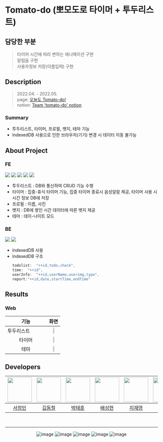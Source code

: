 # Tomato-do (뽀모도로 타이머 + 투두리스트)

## 담당한 부분

> 타이머 시간에 따라 변하는 애니메이션 구현 <br>
> 알림음 구현 <br>
> 사용자정보 저장(이름입력) 구현 <br>

## Description

> 2022.04. - 2022.05. <br>
> page: [오늘도 Tomato-do!](https://happy-jm.github.io/tomato-do/) <br/>
> notion: [Team 'tomato-do' notion](https://www.notion.so/tomato-do/Tomato-do-37daf0329b314e6c81ae99cb37fa2899)

### Summary

- 투두리스트, 타이머, 프로필, 뱃지, 테마 기능
- IndexedDB 사용으로 인한 브라우저(기기) 변경 시 데이터 이동 불가능

## About Project

### FE

<img src="https://img.shields.io/badge/Language-HTML-green?style=flat"/> <img src="https://img.shields.io/badge/Language-CSS-green?style=flat"/> <img src="https://img.shields.io/badge/Language-JavaScript-green?style=flat"/> <img src="https://img.shields.io/badge/Platform-Web-blue?style=flat"/> <img src="https://img.shields.io/badge/Platform-Android-blue?style=flat"/>

- 투두리스트 : DB와 통신하여 CRUD 기능 수행
- 타이머 : 집중-휴식 타이머 기능, 집중 타이머 종료시 음성알람 제공, 타이머 사용 시 시간 정보 DB에 저장
- 프로필 : 이름, 사진
- 뱃지 : DB에 쌓인 시간 데이터에 따른 뱃지 제공
- 테마 : 데이-나이트 모드

### BE

<img src="https://img.shields.io/badge/Language-JavaScript-green?style=flat"/> <img src="https://img.shields.io/badge/DB-IndexedDB-yellow?style=flat"/>

- IndexedDB 사용
- IndexedDB 구조
  ```js
  todolist:  "++id,todo,check",
  time:  "++id",
  userInfo:  "++id,userName,userimg,type",
  report:"++id,date,startTime,endTime"
  ```

## Results

### Web

|                                  기능                                   |                     화면                      |
| :---------------------------------------------------------------------: | :-------------------------------------------: |
| 투두리스트 &nbsp;&nbsp;&nbsp;&nbsp;&nbsp;&nbsp;&nbsp;&nbsp;&nbsp;&nbsp; | <img src="./img/todolist.png"  width="30%"/>  |
|                                 타이머                                  |   <img src="./img/timer.png"  width="30%"/>   |
|                                  테마                                   | <img src="./img/nightmode.png"  width="30%"/> |

## Developers

| <img src="https://avatars.githubusercontent.com/u/102483942?v=4" width="80" height="80"> | <img src="https://avatars.githubusercontent.com/u/98958768?v=4" width="80" height="80"> | <img src="https://avatars.githubusercontent.com/u/94153997?v=4" width="80" height="80"> | <img src="https://avatars.githubusercontent.com/u/59535609?v=4" width="80" height="80"> | <img src="https://avatars.githubusercontent.com/u/85178602?v=4" width="80" height="80"> | <img src="https://avatars.githubusercontent.com/u/82685793?v=4" width="80" height="80"> |
| :--------------------------------------------------------------------------------------: | :-------------------------------------------------------------------------------------: | :-------------------------------------------------------------------------------------: | :-------------------------------------------------------------------------------------: | :-------------------------------------------------------------------------------------: | :-------------------------------------------------------------------------------------: |
|                          [서정민](https://github.com/HAPPY-JM)                           |                          [김동철](https://github.com/GreyFBTT)                          |                          [박태훈](https://github.com/ekdh0858)                          |                         [배성현](https://github.com/seonghbae)                          |                        [지재영](https://github.com/jaeyeong815)                         |                         [이수정](https://github.com/tinashome)                          |

<br/>

---

<div align=center>

![image](https://user-images.githubusercontent.com/102483942/169540397-71d32a84-e6df-412e-848e-7f9a27689908.png)
![image](https://user-images.githubusercontent.com/102483942/169540482-2d8d8310-f1b5-4afe-bca2-23c82e66dc97.png)
![image](https://user-images.githubusercontent.com/102483942/169540641-5148effa-6bbe-4c2e-8d8f-705e9ebef874.png)
![image](https://user-images.githubusercontent.com/102483942/169540896-da8d0e30-e08c-4f94-bd61-37816cba4519.png)
![image](https://user-images.githubusercontent.com/102483942/169540833-42459d37-59cd-42a4-a7af-713b1aef4801.png)

</div>
